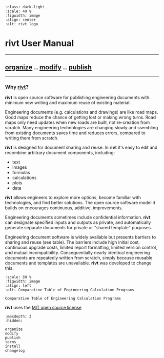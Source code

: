 
```{figure} _static/img/riv-dark9e.png
:class: dark-light
:scale: 40 %
:figwidth: image
:align: center
:alt: rivt logo
```


# rivt User Manual

<hr>

## [organize](organize.md) .. [modify](modify.md) .. [publish](publish.md) 

<hr>

### Why [**rivt**](terms.md#rivt)?

**rivt** is open source software for publishing engineering documents with
minimum new writing and maximum reuse of existing material. 

Engineering documents (e.g. calculations and drawings) are like road maps. Good
maps reduce the chance of getting lost or making wrong turns. Road maps only
need updates when new roads are built, not re-creation from scratch. Many
engineering technologies are changing slowly and ssembling from existing
documents saves time and reduces errors, compared to writing them from scratch.

**rivt** is designed for document sharing and reuse. In **rivt** it's easy to
edit and recombine arbitrary document components, including:

- text
- images
- formulas
- calculations
- plots
- data 

**rivt** allows engineers to explore more options, become familiar with
technologies, and find better solutions. The open source software model it
builds on encourages continuous, additive, improvements.

Engineering documents sometimes include confidential information. **rivt** can
designate specified inputs and outputs as private, and automatically generate
separate documents for private or "shared template" purposes.

Engineering document software is widely available but presents barriers to
sharing and reuse (see table). The barriers include high initial cost,
continuous upgrade costs, limited report formatting, limited version control,
and mutual incompatibility. Consequentially nearly identical engineering
documents are repeatedly written from scratch, simply because reusable
documents and templates are unavailable. **rivt** was developed to change this.

```{figure} _static/img/table1.png
:scale: 80 %
:figwidth: image
:align: left
:alt: Comparative Table of Engineering Calculation Programs

Comparative Table of Engineering Calculation Programs
```

**rivt** uses the [MIT open source license](https://opensource.org/license/mit/)

```{toctree}
:maxdepth: 3
:hidden:

organize
modify
publish
terms
install
changelog
```

